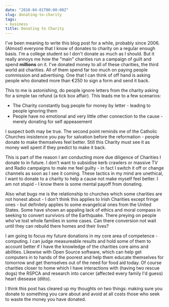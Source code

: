 ```yaml
---
date: "2010-04-01T00:00:00Z"
slug: donating-to-charity
tags:
- business
title: Donating to Charity
---
```


I've been meaning to write this
blog post for a while, probably since 2006. (Almost) everyone that I
know of donates to charity on a regular enough basis. I'm a college
student so I don't donate as much as I should. But it really annoys me
how the "main" charities run a campaign of guilt and spend **millions**
on it. I've donated money to all of these charities, the third world aid
charities. All of them spend far too much on paying people commission
and advertising. One that I can think of off hand is asking people who
donated more than €250 to sign a form and send it back.  
  
This to me is astonishing, do people ignore letters from the charity
asking for a simple tax refund (a tick box affair). This leads me to a
few scenarios:  
-   The Charity constantly bug people for money by letter - leading to
    people ignoring them
-   People have no emotional and very little other connection to the
    cause - merely donating for self appeasement

  
  
I suspect both may be true. The second point reminds me of the Catholic
Churches insistence you pay for salvation before the reformation -
people donate to make themselves feel better. Still this Charity must
see it as money well spent if they predict to make it back.  
  
This is part of the reason I am conducting more due diligence of
Charities I donate to in future. I don't want to subsidise kerb crawlers
or massive TV and Radio campaigns to male me feel guilty - in fact I
switch it off or change channels as soon as I see it coming. These
tactics in my mind are unethical, I want to donate to a charity to help
a cause not make myself feel better. I am not stupid - I know there is
some mental payoff from donating.  
  
Also what bugs me is the relationship to churches which some charities
are not honest about - I don't think this applies to Irish Charities
except fringe ones - but definitely applies to some evangelical ones
from the United States. Some have shown an appaling lack of ethics and
moral compass in seeking to convert survivors of the Earthquake. There
preying on people who've lost whole families in some cases. Can there
conversion not wait until they can rebuild there homes and their
lives?  
  
I am going to focus my future donations in my core area of competence -
computing. I can judge measureable results and hold some of them to
account better if I have the knowledge of the charities core aims and
abilities. Likewise with Open Source software, which can help get
computers in to hands of the poorest and help them educate themselves
for tomorrow and get themselves out of the need for food aid today. Of
course charities closer to home which I have interactions with (having
two rescue dogs) the RSPCA and research into cancer (affected every
family I'd guess) heart diesease (ditto).  
  
I think this post has cleared up my thoughts on two things: making sure
you donate to something you care about and avoid at all costs those who
seek to waste the money you have donated.